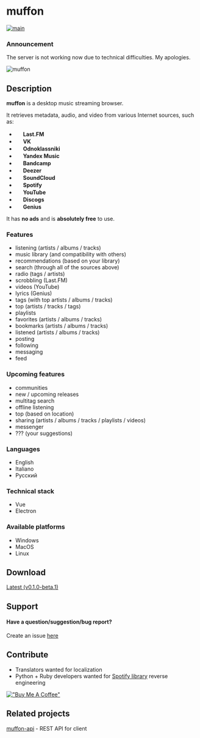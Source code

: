 # muffon
[![main](https://github.com/staniel359/muffon/actions/workflows/main.yml/badge.svg?branch=main)](https://github.com/staniel359/muffon/actions/workflows/main.yml)

### Announcement
The server is not working now due to technical difficulties. My apologies.

![muffon](https://i.ibb.co/M8GsTfr/2021-12-30-16-47-24.png)

## Description
**muffon** is a desktop music streaming browser.

It retrieves metadata, audio, and video from various Internet sources, such as:

- <img src="https://www.last.fm/static/images/favicon.702b239b6194.ico" height="16"> **Last.FM**
- <img src="https://vk.com/images/icons/favicons/fav_logo.ico" height="16"> **VK**
- <img src="https://ok.ru/favicon.ico" height="16"> **Odnoklassniki**
- <img src="https://music.yandex.ru/favicon32.png" height="16"> **Yandex Music**
- <img src="https://s4.bcbits.com/img/favicon/favicon-32x32.png" height="16"> **Bandcamp**
- <img src="https://e-cdns-files.dzcdn.net/cache/images/common/favicon/favicon.a6a53d55264841165a904dbea19d5d73.ico" height="16"> **Deezer**
- <img src="https://a-v2.sndcdn.com/assets/images/sc-icons/favicon-2cadd14bdb.ico" height="16"> **SoundCloud**
- <img src="https://open.scdn.co/cdn/images/favicon32.8e66b099.png" height="16"> **Spotify**
- <img src="https://www.youtube.com/s/desktop/18069be1/img/favicon_32x32.png" height="16"> **YouTube**
- <img src="https://s.discogs.com/2e8a72413add0d361c89da1fe431d0c725e90504/images/favicon-32x32.png" height="16"> **Discogs**
- <img src="https://assets.genius.com/images/apple-touch-icon.png" height="16"> **Genius**

It has **no ads** and is **absolutely free** to use.

### Features
- listening (artists / albums / tracks)
- music library (and compatibility with others)
- recommendations (based on your library)
- search (through all of the sources above)
- radio (tags / artists)
- scrobbling (Last.FM)
- videos (YouTube)
- lyrics (Genius)
- tags (with top artists / albums / tracks)
- top (artists / tracks / tags)
- playlists
- favorites (artists / albums / tracks)
- bookmarks (artists / albums / tracks)
- listened (artists / albums / tracks)
- posting
- following
- messaging
- feed

### Upcoming features
- communities
- new / upcoming releases
- multitag search
- offline listening
- top (based on location)
- sharing (artists / albums / tracks / playlists / videos)
- messenger
- ??? (your suggestions)

### Languages
- English
- Italiano
- Русский

### Technical stack
- Vue
- Electron

### Available platforms
- Windows
- MacOS
- Linux

## Download
[Latest (v0.1.0-beta.1)](https://github.com/staniel359/muffon/releases/tag/v0.1.0-beta.1)

## Support

#### Have a question/suggestion/bug report?
Create an issue [here](https://github.com/staniel359/muffon/issues)

## Contribute
- Translators wanted for localization
- Python + Ruby developers wanted for [Spotify library](https://github.com/kokarare1212/librespot-python) reverse engineering

[!["Buy Me A Coffee"](https://www.buymeacoffee.com/assets/img/custom_images/orange_img.png)](https://www.buymeacoffee.com/staniel359)

## Related projects
[muffon-api](https://github.com/staniel359/muffon-api) - REST API for client
